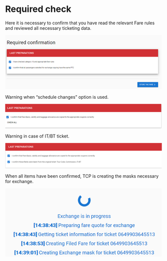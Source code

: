 # Required check

Here it is necessary to confirm that you have read the relevant Fare rules and reviewed all necessary ticketing data.

![](../.gitbook/assets/image%20%2897%29.png)

Warning when “schedule changes” option is used.

![](../.gitbook/assets/image%20%28122%29.png)

Warning in case of IT/BT ticket.

![](../.gitbook/assets/image%20%28104%29.png)

When all items have been confirmed, TCP is creating the masks necessary for exchange.

![](../.gitbook/assets/image%20%28112%29.png)



